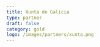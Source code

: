 ```yaml
---
title: Xunta de Galicia
type: partner
draft: false
category: gold
logo: /images/partners/xunta.png
---
```

